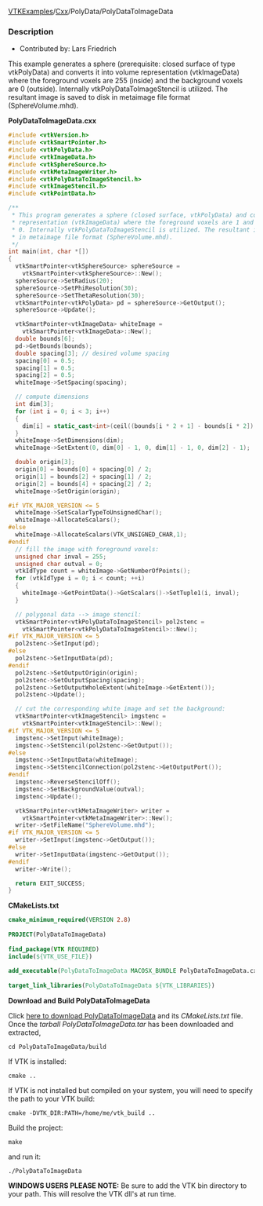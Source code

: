 [VTKExamples](Home)/[Cxx](Cxx)/PolyData/PolyDataToImageData

### Description

* Contributed by: Lars Friedrich

This example generates a sphere (prerequisite: closed surface of type vtkPolyData) and converts it into volume representation (vtkImageData) where the foreground voxels are 255 (inside) and the background voxels are 0 (outside). Internally vtkPolyDataToImageStencil is utilized. The resultant image is saved to disk in metaimage file format (SphereVolume.mhd).

**PolyDataToImageData.cxx**
```c++
#include <vtkVersion.h>
#include <vtkSmartPointer.h>
#include <vtkPolyData.h>
#include <vtkImageData.h>
#include <vtkSphereSource.h>
#include <vtkMetaImageWriter.h>
#include <vtkPolyDataToImageStencil.h>
#include <vtkImageStencil.h>
#include <vtkPointData.h>

/**
 * This program generates a sphere (closed surface, vtkPolyData) and converts it into volume
 * representation (vtkImageData) where the foreground voxels are 1 and the background voxels are
 * 0. Internally vtkPolyDataToImageStencil is utilized. The resultant image is saved to disk
 * in metaimage file format (SphereVolume.mhd).
 */
int main(int, char *[])
{
  vtkSmartPointer<vtkSphereSource> sphereSource =
    vtkSmartPointer<vtkSphereSource>::New();
  sphereSource->SetRadius(20);
  sphereSource->SetPhiResolution(30);
  sphereSource->SetThetaResolution(30);
  vtkSmartPointer<vtkPolyData> pd = sphereSource->GetOutput();
  sphereSource->Update();

  vtkSmartPointer<vtkImageData> whiteImage =
    vtkSmartPointer<vtkImageData>::New();
  double bounds[6];
  pd->GetBounds(bounds);
  double spacing[3]; // desired volume spacing
  spacing[0] = 0.5;
  spacing[1] = 0.5;
  spacing[2] = 0.5;
  whiteImage->SetSpacing(spacing);

  // compute dimensions
  int dim[3];
  for (int i = 0; i < 3; i++)
  {
    dim[i] = static_cast<int>(ceil((bounds[i * 2 + 1] - bounds[i * 2]) / spacing[i]));
  }
  whiteImage->SetDimensions(dim);
  whiteImage->SetExtent(0, dim[0] - 1, 0, dim[1] - 1, 0, dim[2] - 1);

  double origin[3];
  origin[0] = bounds[0] + spacing[0] / 2;
  origin[1] = bounds[2] + spacing[1] / 2;
  origin[2] = bounds[4] + spacing[2] / 2;
  whiteImage->SetOrigin(origin);

#if VTK_MAJOR_VERSION <= 5
  whiteImage->SetScalarTypeToUnsignedChar();
  whiteImage->AllocateScalars();
#else
  whiteImage->AllocateScalars(VTK_UNSIGNED_CHAR,1);
#endif
  // fill the image with foreground voxels:
  unsigned char inval = 255;
  unsigned char outval = 0;
  vtkIdType count = whiteImage->GetNumberOfPoints();
  for (vtkIdType i = 0; i < count; ++i)
  {
    whiteImage->GetPointData()->GetScalars()->SetTuple1(i, inval);
  }

  // polygonal data --> image stencil:
  vtkSmartPointer<vtkPolyDataToImageStencil> pol2stenc =
    vtkSmartPointer<vtkPolyDataToImageStencil>::New();
#if VTK_MAJOR_VERSION <= 5
  pol2stenc->SetInput(pd);
#else
  pol2stenc->SetInputData(pd);
#endif
  pol2stenc->SetOutputOrigin(origin);
  pol2stenc->SetOutputSpacing(spacing);
  pol2stenc->SetOutputWholeExtent(whiteImage->GetExtent());
  pol2stenc->Update();

  // cut the corresponding white image and set the background:
  vtkSmartPointer<vtkImageStencil> imgstenc =
    vtkSmartPointer<vtkImageStencil>::New();
#if VTK_MAJOR_VERSION <= 5
  imgstenc->SetInput(whiteImage);
  imgstenc->SetStencil(pol2stenc->GetOutput());
#else
  imgstenc->SetInputData(whiteImage);
  imgstenc->SetStencilConnection(pol2stenc->GetOutputPort());
#endif
  imgstenc->ReverseStencilOff();
  imgstenc->SetBackgroundValue(outval);
  imgstenc->Update();

  vtkSmartPointer<vtkMetaImageWriter> writer =
    vtkSmartPointer<vtkMetaImageWriter>::New();
  writer->SetFileName("SphereVolume.mhd");
#if VTK_MAJOR_VERSION <= 5
  writer->SetInput(imgstenc->GetOutput());
#else
  writer->SetInputData(imgstenc->GetOutput());
#endif
  writer->Write();

  return EXIT_SUCCESS;
}
```
**CMakeLists.txt**
```cmake
cmake_minimum_required(VERSION 2.8)
 
PROJECT(PolyDataToImageData)
 
find_package(VTK REQUIRED)
include(${VTK_USE_FILE})
 
add_executable(PolyDataToImageData MACOSX_BUNDLE PolyDataToImageData.cxx)
 
target_link_libraries(PolyDataToImageData ${VTK_LIBRARIES})
```

**Download and Build PolyDataToImageData**

Click [here to download PolyDataToImageData](https://github.com/lorensen/VTKWikiExamplesTarballs/raw/master/PolyDataToImageData.tar) and its *CMakeLists.txt* file.
Once the *tarball PolyDataToImageData.tar* has been downloaded and extracted,
```
cd PolyDataToImageData/build 
```
If VTK is installed:
```
cmake ..
```
If VTK is not installed but compiled on your system, you will need to specify the path to your VTK build:
```
cmake -DVTK_DIR:PATH=/home/me/vtk_build ..
```
Build the project:
```
make
```
and run it:
```
./PolyDataToImageData
```
**WINDOWS USERS PLEASE NOTE:** Be sure to add the VTK bin directory to your path. This will resolve the VTK dll's at run time.

